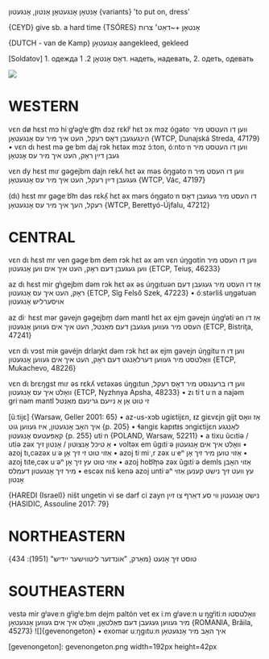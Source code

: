 אָנטאָן
אָנגעטאָן
אָנטון, אָנגעטון {variants}
'to put on, dress'

{CEYD}
give sb. a hard time {TSÓRES}	אָנטאָן +~דאַט׳ צרות

{DUTCH - van de Kamp}
אָנגעטאָן
aangekleed, gekleed

[Soldatov] 1. одежда דאָס אָנטאָן 2. 1. надеть, надевать, 2. одеть, одевать

![](https://ia802902.us.archive.org/9/items/Yiddish-Dialect-Maps/Herzog5-37-40-GlozTolNotOnton-186.jpg)

WESTERN
========

vɛn dø hɛst mɔ hiˑgʲəgʲeˑg͡m̩ dɔz rɛklʲ hɛt ɔx mɔz ógətoˑ ווען דו העטסט מיר הינגעגעבן דאָס רעקל, העט איך מיר עס אָנגעטאָן {WTCP, Dunajská Streda, 47179}
	•	vɛn dɩ hest mə geˑbm daj rɔk hɛtəx mɔz ɔ́ːton, óːntoˑn ווען דו העטסט מיר געבן דײַן ראָק, העט איך מיר עס אָנטאָן

vɛn dy hɛst mɩr gəgejbm dajn rekʎ hɛt əx məs õŋgətoˑn ווען דו העסט מיר געגעבן דײַן רעקל, העט איך מיר עס אָנגעטאָן {WTCP, Vác, 47197}

(dɩ) hɛst mr gəgeˑb͡m dəs rɛkʎ̩ hɛt əx mərs óŋgətoˑn דו העסט מיר געגעבן דאָס רעקל, העך איך מיר עס אָנגעטאָן {WTCP, Berettyó-Újfalu, 47212}

CENTRAL
========


vɛn dɩ hɛst mr ven gəgeˑbm dem rɔk hɛt əx əm vɛn úŋgαtin ווען דו העסט מיר ווען געגעבן דעם ראָק, העט איך אים ווען אָנגעטון {ETCP, Teiuș, 46233}

az dɩ hɛst mir gʲɩgejbm dəm rɔk hɛt əx əs úŋgɩtuən אַז דו העסט מיר געגעבן דעם ראָק, העט איך עס אָנגעטון {ETCP, Sîg Felső Szek, 47223}
	•	óːstərliš uŋgətuən אויסערליש אָנגעטון 

az diˑ hɛst mər gəvejn gəgejbm̩ dəm mantl hɛt əx ejm gəvejn úŋgʲətiˑən אַז דו העסט מיר געווען געגעבן דעם מאַנטל, העט איך אים געווען אָנגעטון {ETCP, Bistriţa, 47241}

vɛn dɩ vɔst miʀ gəvéjn drlaŋkt dəm rɔk hɛt əx ejm gəvejn úŋgituˑn ווען דו וואָלטסט מיר געווען דערלאַנגט דעם ראָק, העט איך אים געווען אָנגעטון {ETCP, Mukachevo, 48226}

vɛn dɩ brɛŋgst mɩr əs rɛkʎ vɛtəxəs úŋgɩtun ווען דו ברענגסט מיר דאָס רעקל, וואָלט איך עס אָנגעטון {ETCP, Nyzhnya Apsha, 48233}
	•	zɩ tiˑt uˑn a najəm griˑnəm mantl זי טוט אָן אַ נײַעם גרינעם מאַנטל

[ũːtii̯ɛ] {Warsaw, Geller 2001: 65}
	•	az-us-xɔb ugiɛtijɛn, ᵻz giɛvɛjn gijt אַז וואָס איך האָב אָנגעטון, איז געווען גוט {p. 205}
	•	ɬangiɛ kapᵻtᵻs ɔngiɛtijɛn לאַנגגע קאַפּעטעס אָנגעטון {p. 255}
utiˑn {POLAND, Warsaw, 52211}
	•	a tixu ũcɩtiə / utiə zəx אַ טיכל אָנצוטון / אָנטון זיך
	•	voltəx em ũgɩtiˑə וואָלט איך אים אָנגעטון
	•	azoj tɩ,cəzəx uˑə אַזוי טוט זי זיך אָן
	•	azoj tiˑmiˑ,r zəx uˑeⁿ אַזוי טוען מיר זיך אָן
	•	azoj tɩte,cəx uˑəⁿ אַזוי טוט עץ זיך אָן
	•	azoj hob͡m̩ə zəx ũgɩtiˑə demls אַזוי האָבן מיר זיך אָנגעטון דעמלס
	•	escəx nɩš kenə azoj untiˑəⁿ עץ וועט זיך נישט קענען אַזוי אָנטון

{HAREDI (Israel)}
ništ ungetin vi se darf ci zayn נישט אָנגעטון ווי סע דאַרף צו זײַן {HASIDIC, Assouline 2017: 79}

NORTHEASTERN
==============

טוסט זיך אָנעט
{מאַרק, "אונדזער ליטווישער ייִדיש" (1951): 434}

SOUTHEASTERN
==============

vestə mir gʲəveːn gʲigʲeːbm dejm paltón vet ex iːm gʲəveːn uˑŋgʲitiːn וואָלטסטו מיר געווען געגעבן דעם פּאַלטאָן, וואָלט איך אים געווען אָנגעטאָן  {ROMANIA, Brăila, 45273}
![]{gevenongeton}
	•	exomər uːŋgɩtuːn איך האָב מיר אָנגעטאָן


[gevenongeton]: gevenongeton.png width=192px height=42px